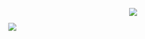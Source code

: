 <p align="center"> 
  <img src="https://capsule-render.vercel.app/api?text=Welcome&animation=fadeIn&type=transparent&color=gradient&height=100"/> 
</p>

<img src="https://c.tenor.com/EA_WtSxVQKMAAAAd/tenor.gif">
